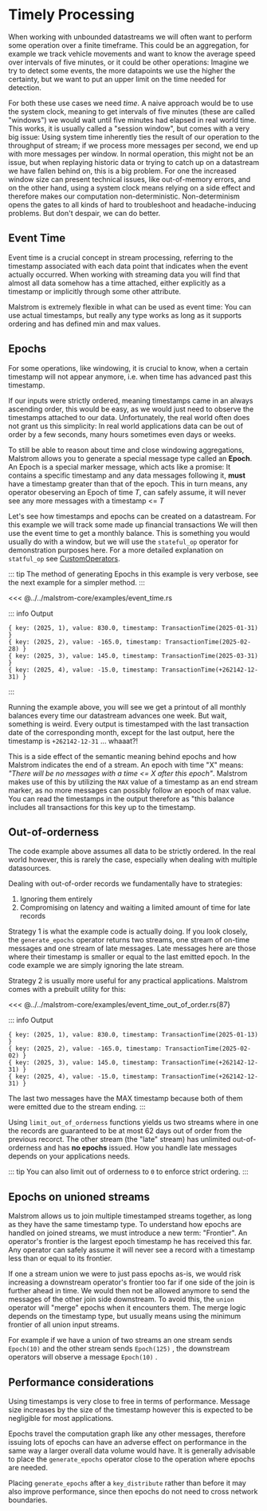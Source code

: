 # Timely Processing

When working with unbounded datastreams we will often want to perform some operation over a finite timeframe.
This could be an aggregation, for example we track vehicle movements and want to know the average
speed over intervals of five minutes, or it could be other operations:
Imagine we try to detect some events, the more datapoints we use the higher the certainty, but we
want to put an upper limit on the time needed for detection.

For both these use cases we need _time_. A naive approach would be to use the system clock, meaning
to get intervals of five minutes (these are called "windows") we would wait until five minutes had
elapsed in real world time. This works, it is usually called a "session window", but comes with a
very big issue: Using system time inherently ties the result of our operation to the throughput of
stream; if we process more messages per second, we end up with more messages per window. In normal
operation, this might not be an issue, but when replaying historic data or trying to catch up on a
datastream we have fallen behind on, this is a big problem. For one the increased window size can
present technical issues, like out-of-memory errors, and on the other hand, using a system clock
means relying on a side effect and therefore makes our computation non-deterministic.
Non-determinism opens the gates to all kinds of hard to troubleshoot and headache-inducing problems.
But don't despair, we can do better.

## Event Time

Event time is a crucial concept in stream processing, referring to the timestamp associated with
each data point that indicates when the event actually occurred. When working with streaming data
you will find that almost all data somehow has a time attached, either explicitly as a timestamp or
implicitly through some other attribute.

Malstrom is extremely flexible in what can be used as event time: You can use actual timestamps,
but really any type works as long as it supports ordering and has defined min and max values.

## Epochs

For some operations, like windowing, it is crucial to know, when a certain timestamp will not
appear anymore, i.e. when time has advanced past this timestamp.

If our inputs were strictly ordered, meaning timestamps came in an always ascending order, 
this would be easy, as we would just need to observe the timestamps attached to our data.
Unfortunately, the real world often does not grant us this simplicity: In real world applications
data can be out of order by a few seconds, many hours sometimes even days or weeks.

To still be able to reason about time and close windowing aggregations, Malstrom allows you to
generate a special message type called an **Epoch**.
An Epoch is a special marker message, which acts like a promise: It contains a specific timestamp
and any data messages following it, **must** have a timestamp greater than that of the epoch.
This in turn means, any operator obeserving an Epoch of time _T_, can safely assume, it will
never see any more messages with a timestamp <= _T_

Let's see how timestamps and epochs can be created on a datastream. For this example we will track
some made up financial transactions
We will then use the event time to get a monthly balance.
This is something you would usually do with a window, but we will use the `stateful_op` operator for
demonstration purposes here. For a more detailed explanation on `statful_op` see [CustomOperators](./CustomOperators#implementing-a-custom-stateful-operator).

::: tip
The method of generating Epochs in this example is very verbose, see the next example for a simpler
method.
:::

<<< @../../malstrom-core/examples/event_time.rs

::: info Output
```
{ key: (2025, 1), value: 830.0, timestamp: TransactionTime(2025-01-31) }
{ key: (2025, 2), value: -165.0, timestamp: TransactionTime(2025-02-28) }
{ key: (2025, 3), value: 145.0, timestamp: TransactionTime(2025-03-31) }
{ key: (2025, 4), value: -15.0, timestamp: TransactionTime(+262142-12-31) }
```
:::


Running the example above, you will see we get a printout of all monthly balances every time our
datastream advances one week.
But wait, something is weird. Every output is timestamped with the last transaction date of the
corresponding month, except for the last output, here the timestamp is `+262142-12-31` ... whaaat?!

This is a side effect of the semantic meaning behind epochs and how Malstrom indicates the end of a stream.
An epoch with time "X" means: _"There will be no messages with a time <= X after this epoch"_.
Malstrom makes use of this by utilizing the `MAX` value of a timestamp as an end stream marker, as
no more messages can possibly follow an epoch of max value.
You can read the timestamps in the output therefore as "this balance includes all transactions for
this key up to the timestamp.

## Out-of-orderness

The code example above assumes all data to be strictly ordered. In the real world however, this is
rarely the case, especially when dealing with multiple datasources.

Dealing with out-of-order records we fundamentally have to strategies:

1. Ignoring them entirely
2. Compromising on latency and waiting a limited amount of time for late records

Strategy 1 is what the example code is actually doing. If you look closely, the `generate_epochs`
operator returns two streams, one stream of on-time messages and one stream of late messages.
Late messages here are those where their timestamp is smaller or equal to the last emitted epoch.
In the code example we are simply ignoring the late stream.

Strategy 2 is usually more useful for any practical applications. Malstrom comes with a prebuilt utility for this:

<<< @../../malstrom-core/examples/event_time_out_of_order.rs{87}

::: info Output
```
{ key: (2025, 1), value: 830.0, timestamp: TransactionTime(2025-01-13) }
{ key: (2025, 2), value: -165.0, timestamp: TransactionTime(2025-02-02) }
{ key: (2025, 3), value: 145.0, timestamp: TransactionTime(+262142-12-31) }
{ key: (2025, 4), value: -15.0, timestamp: TransactionTime(+262142-12-31) }
```
The last two messages have the MAX timestamp because both of them were emitted due to the stream
ending.
:::

Using `limit_out_of_orderness` functions yields us two streams where in one the records are guaranteed
to be at most 62 days out of order from the previous recorct.
The other stream (the "late" stream) has unlimited out-of-orderness and has **no epochs** issued.
How you handle late messages depends on your applications needs.

::: tip
You can also limit out of orderness to `0` to enforce strict ordering.
:::

## Epochs on unioned streams

Malstrom allows us to join multiple timestamped streams together, as long as they have the same
timestamp type. To understand how epochs are handled on joined streams, we must introduce a new term: "Frontier".
An operator's frontier is the largest epoch timestamp he has received this far. Any operator can safely assume it will never see a record with a timestamp less than or equal to its frontier.

If one a stream union we were to just pass epochs as-is, we would risk increasing a downstream operator's frontier too far if one side of the join is further ahead in time. We would then not be allowed anymore to send the messages of the other join side downstream.
To avoid this, the `union` operator will "merge" epochs when it encounters them. The merge logic depends on the timestamp type, but usually means using the minimum frontier of all union input streams.

For example if we have a union of two streams an one stream sends `Epoch(10)` and the other stream sends `Epoch(125)` , the downstream operators will observe a message `Epoch(10)` .

## Performance considerations

Using timestamps is very close to free in terms of performance. Message size increases by the size of the timestamp however this is expected to be negligible for most applications.

Epochs travel the computation graph like any other messages, therefore issuing lots of epochs can have an adverse effect on performance in the same way a larger overall data volume would have.
It is generally advisable to place the `generate_epochs` operator close to the operation where epochs are needed.

Placing `generate_epochs` after a `key_distribute` rather than before it may also improve performance, since then epochs do not need to cross network boundaries.
